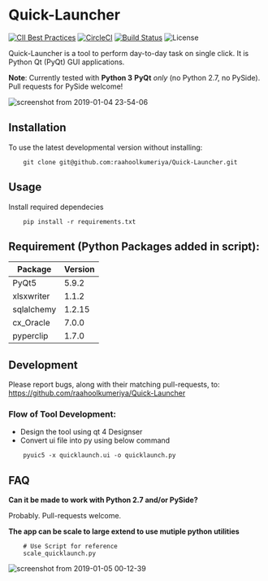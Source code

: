 # Quick-Launcher

[![CII Best Practices](https://bestpractices.coreinfrastructure.org/projects/2499/badge)](https://bestpractices.coreinfrastructure.org/projects/2499) [![CircleCI](https://circleci.com/gh/raahoolkumeriya/Quick-Launcher/tree/master.svg?style=svg)](https://circleci.com/gh/raahoolkumeriya/Quick-Launcher/tree/master) [![Build Status](https://travis-ci.org/raahoolkumeriya/Quick-Launcher.svg?branch=master)](https://travis-ci.org/raahoolkumeriya/Quick-Launcher) ![License](https://img.shields.io/github/license/raahoolkumeriya/Quick-Launcher.svg?style=plastic) 

Quick-Launcher is a tool to perform day-to-day task on single click. It is Python Qt (PyQt) GUI applications.

**Note**: Currently tested with **Python 3** 
**PyQt** _only_ (no Python 2.7, no PySide). Pull requests for PySide welcome!

![screenshot from 2019-01-04 23-54-06](https://user-images.githubusercontent.com/31859032/50704240-b3cc2380-107c-11e9-92f1-b33fedb23efd.png)

Installation
------------

To use the latest developmental version without installing:

```
	git clone git@github.com:raahoolkumeriya/Quick-Launcher.git
```

Usage
-----

Install required dependecies

```
	pip install -r requirements.txt
```

## Requirement (Python Packages added in script): 
Package|Version
-----|-----
PyQt5| 5.9.2
xlsxwriter|1.1.2
sqlalchemy|1.2.15
cx_Oracle| 7.0.0
pyperclip|1.7.0


Development
-----------
Please report bugs, along with their matching pull-requests, to:
https://github.com/raahoolkumeriya/Quick-Launcher


### Flow of Tool Development: 
- Design the tool using qt 4 Designser
- Convert ui file into py using below command
```    
    pyuic5 -x quicklaunch.ui -o quicklaunch.py
```


FAQ
---
**Can it be made to work with Python 2.7 and/or PySide?**

Probably. Pull-requests welcome.

**The app can be scale to large extend to use mutiple python utilities**

```
	# Use Script for reference
	scale_quicklaunch.py
```
![screenshot from 2019-01-05 00-12-39](https://user-images.githubusercontent.com/31859032/50704809-b3348c80-107e-11e9-8fc5-170d98e6963a.png)
